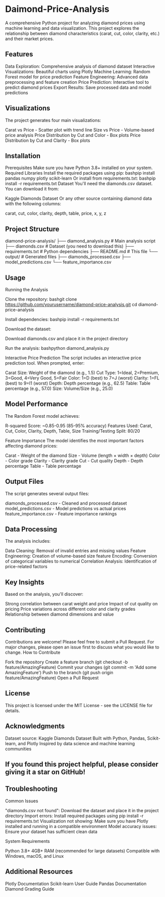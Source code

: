 # Daimond-Price-Analysis
A comprehensive Python project for analyzing diamond prices using machine learning and data visualization. This project explores the relationship between diamond characteristics (carat, cut, color, clarity, etc.) and their market prices.
## Features

Data Exploration: Comprehensive analysis of diamond dataset
Interactive Visualizations: Beautiful charts using Plotly
Machine Learning: Random Forest model for price prediction
Feature Engineering: Advanced data preprocessing and feature creation
Price Prediction: Interactive tool to predict diamond prices
Export Results: Save processed data and model predictions

## Visualizations
The project generates four main visualizations:

Carat vs Price - Scatter plot with trend line
Size vs Price - Volume-based price analysis
Price Distribution by Cut and Color - Box plots
Price Distribution by Cut and Clarity - Box plots

## Installation
Prerequisites
Make sure you have Python 3.8+ installed on your system.
Required Libraries
Install the required packages using pip:
bashpip install pandas numpy plotly scikit-learn
Or install from requirements.txt:
bashpip install -r requirements.txt
Dataset
You'll need the diamonds.csv dataset. You can download it from:

Kaggle Diamonds Dataset
Or any other source containing diamond data with the following columns:

carat, cut, color, clarity, depth, table, price, x, y, z



## Project Structure
diamond-price-analysis/
├── diamond_analysis.py      # Main analysis script
├── diamonds.csv            # Dataset (you need to download this)
├── requirements.txt        # Python dependencies
├── README.md              # This file
└── output/                # Generated files
    ├── diamonds_processed.csv
    ├── model_predictions.csv
    └── feature_importance.csv
## Usage
Running the Analysis

Clone the repository:
bashgit clone https://github.com/yourusername/diamond-price-analysis.git
cd diamond-price-analysis

Install dependencies:
bashpip install -r requirements.txt

Download the dataset:

Download diamonds.csv and place it in the project directory


Run the analysis:
bashpython diamond_analysis.py


Interactive Price Prediction
The script includes an interactive price prediction tool. When prompted, enter:

Carat Size: Weight of the diamond (e.g., 1.5)
Cut Type: 1=Ideal, 2=Premium, 3=Good, 4=Very Good, 5=Fair
Color: 1=D (best) to 7=J (worst)
Clarity: 1=FL (best) to 9=I1 (worst)
Depth: Depth percentage (e.g., 62.5)
Table: Table percentage (e.g., 57.0)
Size: Volume/Size (e.g., 25.0)

## Model Performance
The Random Forest model achieves:

R-squared Score: ~0.85-0.95 (85-95% accuracy)
Features Used: Carat, Cut, Color, Clarity, Depth, Table, Size
Training/Testing Split: 80/20

Feature Importance
The model identifies the most important factors affecting diamond prices:

Carat - Weight of the diamond
Size - Volume (length × width × depth)
Color - Color grade
Clarity - Clarity grade
Cut - Cut quality
Depth - Depth percentage
Table - Table percentage

## Output Files
The script generates several output files:

diamonds_processed.csv - Cleaned and processed dataset
model_predictions.csv - Model predictions vs actual prices
feature_importance.csv - Feature importance rankings

## Data Processing
The analysis includes:

Data Cleaning: Removal of invalid entries and missing values
Feature Engineering: Creation of volume-based size feature
Encoding: Conversion of categorical variables to numerical
Correlation Analysis: Identification of price-related factors

## Key Insights
Based on the analysis, you'll discover:

Strong correlation between carat weight and price
Impact of cut quality on pricing
Price variations across different color and clarity grades
Relationship between diamond dimensions and value

## Contributing
Contributions are welcome! Please feel free to submit a Pull Request. For major changes, please open an issue first to discuss what you would like to change.
How to Contribute

Fork the repository
Create a feature branch (git checkout -b feature/AmazingFeature)
Commit your changes (git commit -m 'Add some AmazingFeature')
Push to the branch (git push origin feature/AmazingFeature)
Open a Pull Request

## License
This project is licensed under the MIT License - see the LICENSE file for details.  
## Acknowledgments

Dataset source: Kaggle Diamonds Dataset
Built with Python, Pandas, Scikit-learn, and Plotly
Inspired by data science and machine learning communities

## If you found this project helpful, please consider giving it a star on GitHub!
## Troubleshooting
Common Issues

"diamonds.csv not found": Download the dataset and place it in the project directory
Import errors: Install required packages using pip install -r requirements.txt
Visualization not showing: Make sure you have Plotly installed and running in a compatible environment
Model accuracy issues: Ensure your dataset has sufficient clean data

System Requirements

Python 3.8+
4GB+ RAM (recommended for large datasets)
Compatible with Windows, macOS, and Linux

## Additional Resources

Plotly Documentation
Scikit-learn User Guide
Pandas Documentation
Diamond Grading Guide
